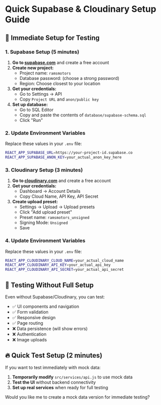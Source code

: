 # Quick Supabase & Cloudinary Setup Guide

## 🚀 Immediate Setup for Testing

### 1. Supabase Setup (5 minutes)

1. **Go to [supabase.com](https://supabase.com)** and create a free account
2. **Create new project:**
   - Project name: `ramsmotors`
   - Database password: (choose a strong password)
   - Region: Choose closest to your location
3. **Get your credentials:**
   - Go to Settings → API
   - Copy `Project URL` and `anon/public key`
4. **Set up database:**
   - Go to SQL Editor
   - Copy and paste the contents of `database/supabase-schema.sql`
   - Click "Run"

### 2. Update Environment Variables

Replace these values in your `.env` file:
```bash
REACT_APP_SUPABASE_URL=https://your-project-id.supabase.co
REACT_APP_SUPABASE_ANON_KEY=your_actual_anon_key_here
```

### 3. Cloudinary Setup (3 minutes)

1. **Go to [cloudinary.com](https://cloudinary.com)** and create a free account
2. **Get your credentials:**
   - Dashboard → Account Details
   - Copy Cloud Name, API Key, API Secret
3. **Create upload preset:**
   - Settings → Upload → Upload presets
   - Click "Add upload preset"
   - Preset name: `ramsmotors_unsigned`
   - Signing Mode: `Unsigned`
   - Save

### 4. Update Environment Variables

Replace these values in your `.env` file:
```bash
REACT_APP_CLOUDINARY_CLOUD_NAME=your_actual_cloud_name
REACT_APP_CLOUDINARY_API_KEY=your_actual_api_key
REACT_APP_CLOUDINARY_API_SECRET=your_actual_api_secret
```

## 🧪 Testing Without Full Setup

Even without Supabase/Cloudinary, you can test:
- ✅ UI components and navigation
- ✅ Form validation
- ✅ Responsive design
- ✅ Page routing
- ❌ Data persistence (will show errors)
- ❌ Authentication
- ❌ Image uploads

## 🔥 Quick Test Setup (2 minutes)

If you want to test immediately with mock data:

1. **Temporarily modify** `src/services/api.js` to use mock data
2. **Test the UI** without backend connectivity
3. **Set up real services** when ready for full testing

Would you like me to create a mock data version for immediate testing?
